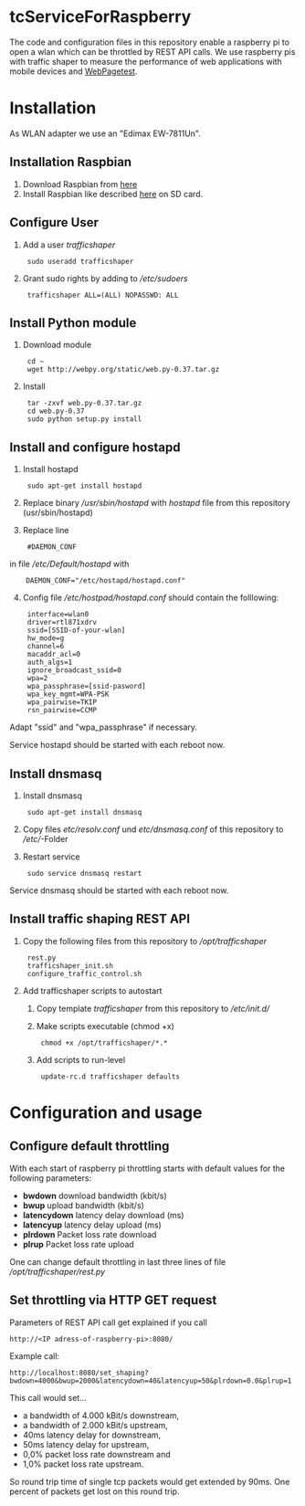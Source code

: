 # tcServiceForRaspberry

The code and configuration files in this repository enable a raspberry pi to open a wlan which can be throttled by REST API calls.
We use raspberry pis with traffic shaper to measure the performance of web applications with mobile devices and [WebPagetest](http://www.webpagetest.org).

# Installation

As WLAN adapter we use an "Edimax EW-7811Un".

## Installation Raspbian

1. Download Raspbian from [here](http://www.raspberrypi.org/downloads/)
2. Install Raspbian like described [here](http://www.raspberrypi.org/documentation/installation/installing-images/README.md) on SD card.

## Configure User

1. Add a user _trafficshaper_

        sudo useradd trafficshaper

2. Grant sudo rights by adding to _/etc/sudoers_

        trafficshaper ALL=(ALL) NOPASSWD: ALL

## Install Python module

1. Download module

        cd ~
        wget http://webpy.org/static/web.py-0.37.tar.gz

2. Install

        tar -zxvf web.py-0.37.tar.gz
        cd web.py-0.37
        sudo python setup.py install

## Install and configure hostapd

1. Install hostapd

        sudo apt-get install hostapd

2. Replace binary _/usr/sbin/hostapd_ with _hostapd_ file from this repository (usr/sbin/hostapd)

3. Replace line

        #DAEMON_CONF
in file _/etc/Default/hostapd_ with

        DAEMON_CONF="/etc/hostapd/hostapd.conf"

4. Config file _/etc/hostpad/hostapd.conf_ should contain the folllowing:

        interface=wlan0
        driver=rtl871xdrv
        ssid=[SSID-of-your-wlan]
        hw_mode=g
        channel=6
        macaddr_acl=0
        auth_algs=1
        ignore_broadcast_ssid=0
        wpa=2
        wpa_passphrase=[ssid-pasword]
        wpa_key_mgmt=WPA-PSK
        wpa_pairwise=TKIP
        rsn_pairwise=CCMP
Adapt "ssid" and "wpa_passphrase" if necessary.

Service hostapd should be started with each reboot now.

## Install dnsmasq

1. Install dnsmasq

        sudo apt-get install dnsmasq

2. Copy files _etc/resolv.conf_ und _etc/dnsmasq.conf_ of this repository to _/etc/_-Folder

3. Restart service

        sudo service dnsmasq restart

Service dnsmasq should be started with each reboot now.

## Install traffic shaping REST API

1. Copy the following files from this repository to _/opt/trafficshaper_

        rest.py
        trafficshaper_init.sh
        configure_traffic_control.sh

2. Add trafficshaper scripts to autostart
    1. Copy template _trafficshaper_ from this repository to _/etc/init.d/_
    2. Make scripts executable (chmod +x)

            chmod +x /opt/trafficshaper/*.*

    3. Add scripts to run-level

            update-rc.d trafficshaper defaults

# Configuration and usage

## Configure default throttling

With each start of raspberry pi throttling starts with default values for the following parameters:

* **bwdown** download bandwidth (kbit/s)
* **bwup** upload bandwidth (kbit/s)
* **latencydown** latency delay download (ms)
* **latencyup** latency delay upload (ms)
* **plrdown** Packet loss rate download
* **plrup** Packet loss rate upload

One can change default throttling in last three lines of file _/opt/trafficshaper/rest.py_

## Set throttling via HTTP GET request

Parameters of REST API call get explained if you call

    http://<IP adress-of-raspberry-pi>:8080/

Example call:

    http://localhost:8080/set_shaping?bwdown=4000&bwup=2000&latencydown=40&latencyup=50&plrdown=0.0&plrup=1

This call would set...

* a bandwidth of 4.000 kBit/s downstream, 
* a bandwidth of 2.000 kBit/s upstream,
* 40ms latency delay for downstream,
* 50ms latency delay for upstream,
* 0,0% packet loss rate downstream and
* 1,0% packet loss rate upstream.

So round trip time of single tcp packets would get extended by 90ms. One percent of packets get lost on this round trip.
